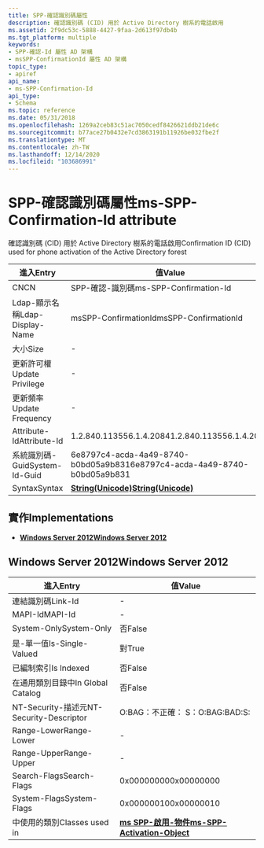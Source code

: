 ```yaml
---
title: SPP-確認識別碼屬性
description: 確認識別碼 (CID) 用於 Active Directory 樹系的電話啟用
ms.assetid: 2f9dc53c-5888-4427-9faa-2d613f97db4b
ms.tgt_platform: multiple
keywords:
- SPP-確認-Id 屬性 AD 架構
- msSPP-ConfirmationId 屬性 AD 架構
topic_type:
- apiref
api_name:
- ms-SPP-Confirmation-Id
api_type:
- Schema
ms.topic: reference
ms.date: 05/31/2018
ms.openlocfilehash: 1269a2ceb83c51ac7050cedf8426621ddb21de6c
ms.sourcegitcommit: b77ace27b0432e7cd3863191b11926be032fbe2f
ms.translationtype: MT
ms.contentlocale: zh-TW
ms.lasthandoff: 12/14/2020
ms.locfileid: "103686991"
---
```

# <a name="ms-spp-confirmation-id-attribute"></a><span data-ttu-id="2ad2e-105">SPP-確認識別碼屬性</span><span class="sxs-lookup"><span data-stu-id="2ad2e-105">ms-SPP-Confirmation-Id attribute</span></span>

<span data-ttu-id="2ad2e-106">確認識別碼 (CID) 用於 Active Directory 樹系的電話啟用</span><span class="sxs-lookup"><span data-stu-id="2ad2e-106">Confirmation ID (CID) used for phone activation of the Active Directory forest</span></span>



| <span data-ttu-id="2ad2e-107">進入</span><span class="sxs-lookup"><span data-stu-id="2ad2e-107">Entry</span></span> | <span data-ttu-id="2ad2e-108">值</span><span class="sxs-lookup"><span data-stu-id="2ad2e-108">Value</span></span> |
|-------------------|---------------------------------------------|
| <span data-ttu-id="2ad2e-109">CN</span><span class="sxs-lookup"><span data-stu-id="2ad2e-109">CN</span></span>                | <span data-ttu-id="2ad2e-110">SPP-確認-識別碼</span><span class="sxs-lookup"><span data-stu-id="2ad2e-110">ms-SPP-Confirmation-Id</span></span>                      |
| <span data-ttu-id="2ad2e-111">Ldap-顯示名稱</span><span class="sxs-lookup"><span data-stu-id="2ad2e-111">Ldap-Display-Name</span></span> | <span data-ttu-id="2ad2e-112">msSPP-ConfirmationId</span><span class="sxs-lookup"><span data-stu-id="2ad2e-112">msSPP-ConfirmationId</span></span>                        |
| <span data-ttu-id="2ad2e-113">大小</span><span class="sxs-lookup"><span data-stu-id="2ad2e-113">Size</span></span>              | \-                                          |
| <span data-ttu-id="2ad2e-114">更新許可權</span><span class="sxs-lookup"><span data-stu-id="2ad2e-114">Update Privilege</span></span>  | \-                                          |
| <span data-ttu-id="2ad2e-115">更新頻率</span><span class="sxs-lookup"><span data-stu-id="2ad2e-115">Update Frequency</span></span>  | \-                                          |
| <span data-ttu-id="2ad2e-116">Attribute-Id</span><span class="sxs-lookup"><span data-stu-id="2ad2e-116">Attribute-Id</span></span>      | <span data-ttu-id="2ad2e-117">1.2.840.113556.1.4.2084</span><span class="sxs-lookup"><span data-stu-id="2ad2e-117">1.2.840.113556.1.4.2084</span></span>                     |
| <span data-ttu-id="2ad2e-118">系統識別碼-Guid</span><span class="sxs-lookup"><span data-stu-id="2ad2e-118">System-Id-Guid</span></span>    | <span data-ttu-id="2ad2e-119">6e8797c4-acda-4a49-8740-b0bd05a9b831</span><span class="sxs-lookup"><span data-stu-id="2ad2e-119">6e8797c4-acda-4a49-8740-b0bd05a9b831</span></span>        |
| <span data-ttu-id="2ad2e-120">Syntax</span><span class="sxs-lookup"><span data-stu-id="2ad2e-120">Syntax</span></span>            | [<span data-ttu-id="2ad2e-121">**String(Unicode)**</span><span class="sxs-lookup"><span data-stu-id="2ad2e-121">**String(Unicode)**</span></span>](s-string-unicode.md) |



## <a name="implementations"></a><span data-ttu-id="2ad2e-122">實作</span><span class="sxs-lookup"><span data-stu-id="2ad2e-122">Implementations</span></span>

-   [<span data-ttu-id="2ad2e-123">**Windows Server 2012**</span><span class="sxs-lookup"><span data-stu-id="2ad2e-123">**Windows Server 2012**</span></span>](#windows-server-2012)

## <a name="windows-server-2012"></a><span data-ttu-id="2ad2e-124">Windows Server 2012</span><span class="sxs-lookup"><span data-stu-id="2ad2e-124">Windows Server 2012</span></span>



| <span data-ttu-id="2ad2e-125">進入</span><span class="sxs-lookup"><span data-stu-id="2ad2e-125">Entry</span></span> | <span data-ttu-id="2ad2e-126">值</span><span class="sxs-lookup"><span data-stu-id="2ad2e-126">Value</span></span> |
|------------------------|-------------------------------------------------------------------------|
| <span data-ttu-id="2ad2e-127">連結識別碼</span><span class="sxs-lookup"><span data-stu-id="2ad2e-127">Link-Id</span></span>                | \-                                                                      |
| <span data-ttu-id="2ad2e-128">MAPI-Id</span><span class="sxs-lookup"><span data-stu-id="2ad2e-128">MAPI-Id</span></span>                | \-                                                                      |
| <span data-ttu-id="2ad2e-129">System-Only</span><span class="sxs-lookup"><span data-stu-id="2ad2e-129">System-Only</span></span>            | <span data-ttu-id="2ad2e-130">否</span><span class="sxs-lookup"><span data-stu-id="2ad2e-130">False</span></span>                                                                   |
| <span data-ttu-id="2ad2e-131">是-單一值</span><span class="sxs-lookup"><span data-stu-id="2ad2e-131">Is-Single-Valued</span></span>       | <span data-ttu-id="2ad2e-132">對</span><span class="sxs-lookup"><span data-stu-id="2ad2e-132">True</span></span>                                                                    |
| <span data-ttu-id="2ad2e-133">已編制索引</span><span class="sxs-lookup"><span data-stu-id="2ad2e-133">Is Indexed</span></span>             | <span data-ttu-id="2ad2e-134">否</span><span class="sxs-lookup"><span data-stu-id="2ad2e-134">False</span></span>                                                                   |
| <span data-ttu-id="2ad2e-135">在通用類別目錄中</span><span class="sxs-lookup"><span data-stu-id="2ad2e-135">In Global Catalog</span></span>      | <span data-ttu-id="2ad2e-136">否</span><span class="sxs-lookup"><span data-stu-id="2ad2e-136">False</span></span>                                                                   |
| <span data-ttu-id="2ad2e-137">NT-Security-描述元</span><span class="sxs-lookup"><span data-stu-id="2ad2e-137">NT-Security-Descriptor</span></span> | <span data-ttu-id="2ad2e-138">O:BAG：不正確： S：</span><span class="sxs-lookup"><span data-stu-id="2ad2e-138">O:BAG:BAD:S:</span></span>                                                            |
| <span data-ttu-id="2ad2e-139">Range-Lower</span><span class="sxs-lookup"><span data-stu-id="2ad2e-139">Range-Lower</span></span>            | \-                                                                      |
| <span data-ttu-id="2ad2e-140">Range-Upper</span><span class="sxs-lookup"><span data-stu-id="2ad2e-140">Range-Upper</span></span>            | \-                                                                      |
| <span data-ttu-id="2ad2e-141">Search-Flags</span><span class="sxs-lookup"><span data-stu-id="2ad2e-141">Search-Flags</span></span>           | <span data-ttu-id="2ad2e-142">0x00000000</span><span class="sxs-lookup"><span data-stu-id="2ad2e-142">0x00000000</span></span>                                                              |
| <span data-ttu-id="2ad2e-143">System-Flags</span><span class="sxs-lookup"><span data-stu-id="2ad2e-143">System-Flags</span></span>           | <span data-ttu-id="2ad2e-144">0x00000010</span><span class="sxs-lookup"><span data-stu-id="2ad2e-144">0x00000010</span></span>                                                              |
| <span data-ttu-id="2ad2e-145">中使用的類別</span><span class="sxs-lookup"><span data-stu-id="2ad2e-145">Classes used in</span></span>        | [<span data-ttu-id="2ad2e-146">**ms SPP-啟用-物件**</span><span class="sxs-lookup"><span data-stu-id="2ad2e-146">**ms-SPP-Activation-Object**</span></span>](c-msspp-activationobject.md)<br/> |



 

 





